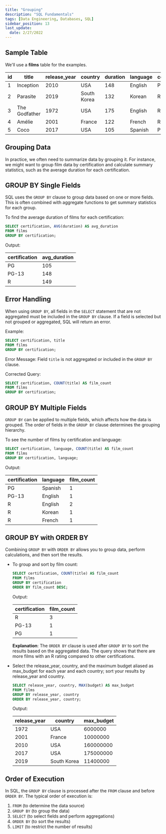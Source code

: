 ```yaml
---
title: "Grouping"
description: "SQL Fundamentals"
tags: [Data Engineering, Databases, SQL]
sidebar_position: 13
last_update:
  date: 2/27/2022
---
```


## Sample Table

We'll use a **films** table for the examples. 


| id | title        | release_year | country     | duration | language | certification | gross      | budget     |
|----|--------------|--------------|-------------|----------|----------|---------------|------------|------------|
| 1  | Inception    | 2010         | USA         | 148      | English  | PG-13         | 829895144  | 160000000  |
| 2  | Parasite     | 2019         | South Korea | 132      | Korean   | R             | 257590152  | 11400000   |
| 3  | The Godfather| 1972         | USA         | 175      | English  | R             | 246120986  | 6000000    |
| 4  | Amélie       | 2001         | France      | 122      | French   | R             | 174200000  | 10000000   |
| 5  | Coco         | 2017         | USA         | 105      | Spanish  | PG            | 807082196  | 175000000  |


## Grouping Data

In practice, we often need to summarize data by grouping it. For instance, we might want to group film data by certification and calculate summary statistics, such as the average duration for each certification.

## GROUP BY Single Fields

SQL uses the `GROUP BY` clause to group data based on one or more fields. This is often combined with aggregate functions to get summary statistics for each group. 

To find the average duration of films for each certification:

```sql
SELECT certification, AVG(duration) AS avg_duration
FROM films
GROUP BY certification;
```

Output:

| certification | avg_duration |
|---------------|--------------|
| PG            | 105          |
| PG-13         | 148          |
| R             | 149          |

## Error Handling

When using `GROUP BY`, all fields in the `SELECT` statement that are not aggregated must be included in the `GROUP BY` clause. If a field is selected but not grouped or aggregated, SQL will return an error.

Example:

```sql
SELECT certification, title
FROM films
GROUP BY certification;
```

Error Message: Field `title` is not aggregated or included in the `GROUP BY` clause.

Corrected Query:

```sql
SELECT certification, COUNT(title) AS film_count
FROM films
GROUP BY certification;
```

## GROUP BY Multiple Fields

`GROUP BY` can be applied to multiple fields, which affects how the data is grouped. The order of fields in the `GROUP BY` clause determines the grouping hierarchy.

To see the number of films by certification and language:

```sql
SELECT certification, language, COUNT(title) AS film_count
FROM films
GROUP BY certification, language;
```

Output:

| certification | language   | film_count |
|---------------|------------|------------|
| PG            | Spanish    | 1          |
| PG-13         | English    | 1          |
| R             | English    | 2          |
| R             | Korean     | 1          |
| R             | French     | 1          |

## GROUP BY with ORDER BY

Combining `GROUP BY` with `ORDER BY` allows you to group data, perform calculations, and then sort the results. 

- To group and sort by film count:

    ```sql
    SELECT certification, COUNT(title) AS film_count
    FROM films
    GROUP BY certification
    ORDER BY film_count DESC;
    ```
    Output:

    | certification | film_count |
    |---------------|------------|
    | R             | 3          |
    | PG-13         | 1          |
    | PG            | 1          |

    **Explanation**: The `ORDER BY` clause is used after `GROUP BY` to sort the results based on the aggregated data. The query shows that there are more films with an R rating compared to other certifications.

- Select the release_year, country, and the maximum budget aliased as max_budget for each year and each country; sort your results by release_year and country.


    ```sql
    SELECT release_year, country, MAX(budget) AS max_budget
    FROM films 
    GROUP BY release_year, country
    ORDER BY release_year, country;
    ```

    Output: 

    | release_year | country      | max_budget |
    |--------------|--------------|------------|
    | 1972         | USA          | 6000000    |
    | 2001         | France       | 10000000   |
    | 2010         | USA          | 160000000  |
    | 2017         | USA          | 175000000  |
    | 2019         | South Korea  | 11400000   |



## Order of Execution

In SQL, the `GROUP BY` clause is processed after the `FROM` clause and before `ORDER BY`. The typical order of execution is:

1. `FROM` (to determine the data source)
2. `GROUP BY` (to group the data)
3. `SELECT` (to select fields and perform aggregations)
4. `ORDER BY` (to sort the results)
5. `LIMIT` (to restrict the number of results)

